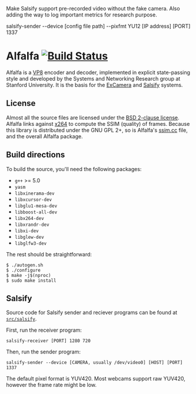Make Salsify support pre-recorded video without the fake camera. Also adding the way to log important metrics for research purpose.

salsify-sender --device [config file path] --pixfmt YU12 [IP address] [PORT] 1337


# Alfalfa [![Build Status](https://travis-ci.org/excamera/alfalfa.svg?branch=master)](https://travis-ci.org/excamera/alfalfa)

Alfalfa is a [VP8](https://en.wikipedia.org/wiki/VP8) encoder and
decoder, implemented in explicit state-passing style and developed by
the Systems and Networking Research group at Stanford University. It
is the basis for the
[ExCamera](https://www.usenix.org/conference/nsdi17/technical-sessions/presentation/fouladi)
and [Salsify](https://snr.stanford.edu/salsify) systems.

## License

Almost all the source files are licensed under the [BSD 2-clause
license](https://opensource.org/licenses/bsd-license.php). Alfalfa
links against [x264](https://www.videolan.org/developers/x264.html) to
compute the SSIM (quality) of frames. Because this library is
distributed under the GNU GPL 2+, so is Alfalfa's
[ssim.cc](https://github.com/excamera/alfalfa/blob/master/src/util/ssim.cc)
file, and the overall Alfalfa package.

## Build directions

To build the source, you'll need the following packages:

* `g++` >= 5.0
* `yasm`
* `libxinerama-dev`
* `libxcursor-dev`
* `libglu1-mesa-dev`
* `libboost-all-dev`
* `libx264-dev`
* `libxrandr-dev`
* `libxi-dev`
* `libglew-dev`
* `libglfw3-dev`

The rest should be straightforward:

```
$ ./autogen.sh
$ ./configure
$ make -j$(nproc)
$ sudo make install
```


## Salsify

Source code for Salsify sender and reciever programs can be found at [`src/salsify`](https://github.com/excamera/alfalfa/tree/master/src/salsify).

First, run the receiver program:

```
salsify-receiver [PORT] 1280 720
```

Then, run the sender program:

```
salsify-sender --device [CAMERA, usually /dev/video0] [HOST] [PORT] 1337
```

The default pixel format is YUV420. Most webcams support raw YUV420, however the frame rate might be low.


